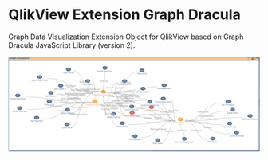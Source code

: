 QlikView Extension Graph Dracula
================================

Graph Data Visualization Extension Object for QlikView based on Graph Dracula JavaScript Library (version 2).


![QlikView Extension Graph Dracula](MatrixGraph.PNG)


